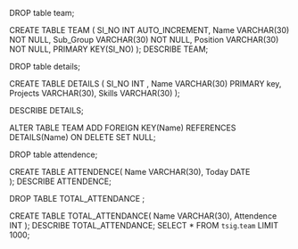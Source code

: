 DROP table team;

CREATE TABLE TEAM
(
    SI_NO INT AUTO_INCREMENT,
    Name VARCHAR(30) NOT NULL,
    Sub_Group VARCHAR(30) NOT NULL,
    Position VARCHAR(30) NOT NULL,
    PRIMARY KEY(SI_NO)
);
DESCRIBE TEAM;

DROP table details;
 
 CREATE TABLE DETAILS
 (
   SI_NO INT ,
   Name VARCHAR(30) PRIMARY key,
   Projects VARCHAR(30),
   Skills VARCHAR(30)
 );

DESCRIBE DETAILS;

ALTER TABLE TEAM 
 ADD FOREIGN KEY(Name)
 REFERENCES DETAILS(Name)
 ON DELETE SET NULL;
 
  DROP table attendence;

  CREATE TABLE ATTENDENCE(
      Name VARCHAR(30),
      Today DATE   
  );
  DESCRIBE ATTENDENCE;
  
  DROP TABLE TOTAL_ATTENDANCE ;

  CREATE TABLE TOTAL_ATTENDANCE(
   Name VARCHAR(30),
   Attendence INT
  );
  DESCRIBE TOTAL_ATTENDANCE;
  SELECT * FROM `tsig`.`team` LIMIT 1000;

